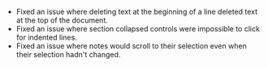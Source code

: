 - Fixed an issue where deleting text at the beginning of a line deleted text at the top of the document.
- Fixed an issue where section collapsed controls were impossible to click for indented lines.
- Fixed an issue where notes would scroll to their selection even when their selection hadn't changed.